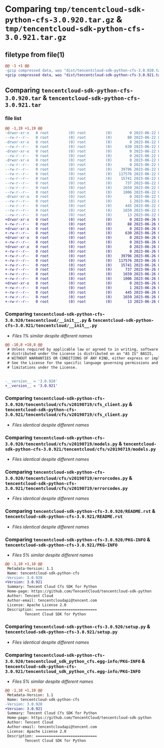 # Comparing `tmp/tencentcloud-sdk-python-cfs-3.0.920.tar.gz` & `tmp/tencentcloud-sdk-python-cfs-3.0.921.tar.gz`

## filetype from file(1)

```diff
@@ -1 +1 @@
-gzip compressed data, was "dist/tencentcloud-sdk-python-cfs-3.0.920.tar", last modified: Thu Jun 22 00:19:32 2023, max compression
+gzip compressed data, was "dist/tencentcloud-sdk-python-cfs-3.0.921.tar", last modified: Mon Jun 26 00:19:32 2023, max compression
```

## Comparing `tencentcloud-sdk-python-cfs-3.0.920.tar` & `tencentcloud-sdk-python-cfs-3.0.921.tar`

### file list

```diff
@@ -1,19 +1,19 @@
-drwxr-xr-x   0 root         (0) root         (0)        0 2023-06-22 00:19:32.000000 tencentcloud-sdk-python-cfs-3.0.920/
--rw-r--r--   0 root         (0) root         (0)       88 2023-06-22 00:19:32.000000 tencentcloud-sdk-python-cfs-3.0.920/setup.cfg
-drwxr-xr-x   0 root         (0) root         (0)        0 2023-06-22 00:19:32.000000 tencentcloud-sdk-python-cfs-3.0.920/tencentcloud/
--rw-r--r--   0 root         (0) root         (0)      630 2023-06-22 00:19:32.000000 tencentcloud-sdk-python-cfs-3.0.920/tencentcloud/__init__.py
-drwxr-xr-x   0 root         (0) root         (0)        0 2023-06-22 00:19:32.000000 tencentcloud-sdk-python-cfs-3.0.920/tencentcloud/cfs/
--rw-r--r--   0 root         (0) root         (0)        0 2023-06-22 00:19:32.000000 tencentcloud-sdk-python-cfs-3.0.920/tencentcloud/cfs/__init__.py
-drwxr-xr-x   0 root         (0) root         (0)        0 2023-06-22 00:19:32.000000 tencentcloud-sdk-python-cfs-3.0.920/tencentcloud/cfs/v20190719/
--rw-r--r--   0 root         (0) root         (0)        0 2023-06-22 00:19:32.000000 tencentcloud-sdk-python-cfs-3.0.920/tencentcloud/cfs/v20190719/__init__.py
--rw-r--r--   0 root         (0) root         (0)    39796 2023-06-22 00:19:32.000000 tencentcloud-sdk-python-cfs-3.0.920/tencentcloud/cfs/v20190719/cfs_client.py
--rw-r--r--   0 root         (0) root         (0)   117576 2023-06-22 00:19:32.000000 tencentcloud-sdk-python-cfs-3.0.920/tencentcloud/cfs/v20190719/models.py
--rw-r--r--   0 root         (0) root         (0)    15741 2023-06-22 00:19:32.000000 tencentcloud-sdk-python-cfs-3.0.920/tencentcloud/cfs/v20190719/errorcodes.py
--rw-r--r--   0 root         (0) root         (0)      737 2023-06-22 00:19:32.000000 tencentcloud-sdk-python-cfs-3.0.920/README.rst
--rw-r--r--   0 root         (0) root         (0)     1659 2023-06-22 00:19:32.000000 tencentcloud-sdk-python-cfs-3.0.920/PKG-INFO
--rw-r--r--   0 root         (0) root         (0)     1006 2023-06-22 00:19:32.000000 tencentcloud-sdk-python-cfs-3.0.920/setup.py
-drwxr-xr-x   0 root         (0) root         (0)        0 2023-06-22 00:19:32.000000 tencentcloud-sdk-python-cfs-3.0.920/tencentcloud_sdk_python_cfs.egg-info/
--rw-r--r--   0 root         (0) root         (0)        1 2023-06-22 00:19:32.000000 tencentcloud-sdk-python-cfs-3.0.920/tencentcloud_sdk_python_cfs.egg-info/dependency_links.txt
--rw-r--r--   0 root         (0) root         (0)      445 2023-06-22 00:19:32.000000 tencentcloud-sdk-python-cfs-3.0.920/tencentcloud_sdk_python_cfs.egg-info/SOURCES.txt
--rw-r--r--   0 root         (0) root         (0)     1659 2023-06-22 00:19:32.000000 tencentcloud-sdk-python-cfs-3.0.920/tencentcloud_sdk_python_cfs.egg-info/PKG-INFO
--rw-r--r--   0 root         (0) root         (0)       13 2023-06-22 00:19:32.000000 tencentcloud-sdk-python-cfs-3.0.920/tencentcloud_sdk_python_cfs.egg-info/top_level.txt
+drwxr-xr-x   0 root         (0) root         (0)        0 2023-06-26 00:19:32.000000 tencentcloud-sdk-python-cfs-3.0.921/
+-rw-r--r--   0 root         (0) root         (0)       88 2023-06-26 00:19:32.000000 tencentcloud-sdk-python-cfs-3.0.921/setup.cfg
+drwxr-xr-x   0 root         (0) root         (0)        0 2023-06-26 00:19:32.000000 tencentcloud-sdk-python-cfs-3.0.921/tencentcloud/
+-rw-r--r--   0 root         (0) root         (0)      630 2023-06-26 00:19:32.000000 tencentcloud-sdk-python-cfs-3.0.921/tencentcloud/__init__.py
+drwxr-xr-x   0 root         (0) root         (0)        0 2023-06-26 00:19:32.000000 tencentcloud-sdk-python-cfs-3.0.921/tencentcloud/cfs/
+-rw-r--r--   0 root         (0) root         (0)        0 2023-06-26 00:19:32.000000 tencentcloud-sdk-python-cfs-3.0.921/tencentcloud/cfs/__init__.py
+drwxr-xr-x   0 root         (0) root         (0)        0 2023-06-26 00:19:32.000000 tencentcloud-sdk-python-cfs-3.0.921/tencentcloud/cfs/v20190719/
+-rw-r--r--   0 root         (0) root         (0)        0 2023-06-26 00:19:32.000000 tencentcloud-sdk-python-cfs-3.0.921/tencentcloud/cfs/v20190719/__init__.py
+-rw-r--r--   0 root         (0) root         (0)    39796 2023-06-26 00:19:32.000000 tencentcloud-sdk-python-cfs-3.0.921/tencentcloud/cfs/v20190719/cfs_client.py
+-rw-r--r--   0 root         (0) root         (0)   117576 2023-06-26 00:19:32.000000 tencentcloud-sdk-python-cfs-3.0.921/tencentcloud/cfs/v20190719/models.py
+-rw-r--r--   0 root         (0) root         (0)    15741 2023-06-26 00:19:32.000000 tencentcloud-sdk-python-cfs-3.0.921/tencentcloud/cfs/v20190719/errorcodes.py
+-rw-r--r--   0 root         (0) root         (0)      737 2023-06-26 00:19:32.000000 tencentcloud-sdk-python-cfs-3.0.921/README.rst
+-rw-r--r--   0 root         (0) root         (0)     1659 2023-06-26 00:19:32.000000 tencentcloud-sdk-python-cfs-3.0.921/PKG-INFO
+-rw-r--r--   0 root         (0) root         (0)     1006 2023-06-26 00:19:32.000000 tencentcloud-sdk-python-cfs-3.0.921/setup.py
+drwxr-xr-x   0 root         (0) root         (0)        0 2023-06-26 00:19:32.000000 tencentcloud-sdk-python-cfs-3.0.921/tencentcloud_sdk_python_cfs.egg-info/
+-rw-r--r--   0 root         (0) root         (0)        1 2023-06-26 00:19:32.000000 tencentcloud-sdk-python-cfs-3.0.921/tencentcloud_sdk_python_cfs.egg-info/dependency_links.txt
+-rw-r--r--   0 root         (0) root         (0)      445 2023-06-26 00:19:32.000000 tencentcloud-sdk-python-cfs-3.0.921/tencentcloud_sdk_python_cfs.egg-info/SOURCES.txt
+-rw-r--r--   0 root         (0) root         (0)     1659 2023-06-26 00:19:32.000000 tencentcloud-sdk-python-cfs-3.0.921/tencentcloud_sdk_python_cfs.egg-info/PKG-INFO
+-rw-r--r--   0 root         (0) root         (0)       13 2023-06-26 00:19:32.000000 tencentcloud-sdk-python-cfs-3.0.921/tencentcloud_sdk_python_cfs.egg-info/top_level.txt
```

### Comparing `tencentcloud-sdk-python-cfs-3.0.920/tencentcloud/__init__.py` & `tencentcloud-sdk-python-cfs-3.0.921/tencentcloud/__init__.py`

 * *Files 1% similar despite different names*

```diff
@@ -10,8 +10,8 @@
 # Unless required by applicable law or agreed to in writing, software
 # distributed under the License is distributed on an "AS IS" BASIS,
 # WITHOUT WARRANTIES OR CONDITIONS OF ANY KIND, either express or implied.
 # See the License for the specific language governing permissions and
 # limitations under the License.
 
 
-__version__ = '3.0.920'
+__version__ = '3.0.921'
```

### Comparing `tencentcloud-sdk-python-cfs-3.0.920/tencentcloud/cfs/v20190719/cfs_client.py` & `tencentcloud-sdk-python-cfs-3.0.921/tencentcloud/cfs/v20190719/cfs_client.py`

 * *Files identical despite different names*

### Comparing `tencentcloud-sdk-python-cfs-3.0.920/tencentcloud/cfs/v20190719/models.py` & `tencentcloud-sdk-python-cfs-3.0.921/tencentcloud/cfs/v20190719/models.py`

 * *Files identical despite different names*

### Comparing `tencentcloud-sdk-python-cfs-3.0.920/tencentcloud/cfs/v20190719/errorcodes.py` & `tencentcloud-sdk-python-cfs-3.0.921/tencentcloud/cfs/v20190719/errorcodes.py`

 * *Files identical despite different names*

### Comparing `tencentcloud-sdk-python-cfs-3.0.920/README.rst` & `tencentcloud-sdk-python-cfs-3.0.921/README.rst`

 * *Files identical despite different names*

### Comparing `tencentcloud-sdk-python-cfs-3.0.920/PKG-INFO` & `tencentcloud-sdk-python-cfs-3.0.921/PKG-INFO`

 * *Files 5% similar despite different names*

```diff
@@ -1,10 +1,10 @@
 Metadata-Version: 1.1
 Name: tencentcloud-sdk-python-cfs
-Version: 3.0.920
+Version: 3.0.921
 Summary: Tencent Cloud Cfs SDK for Python
 Home-page: https://github.com/TencentCloud/tencentcloud-sdk-python
 Author: Tencent Cloud
 Author-email: tencentcloudapi@tencent.com
 License: Apache License 2.0
 Description: ============================
         Tencent Cloud SDK for Python
```

### Comparing `tencentcloud-sdk-python-cfs-3.0.920/setup.py` & `tencentcloud-sdk-python-cfs-3.0.921/setup.py`

 * *Files identical despite different names*

### Comparing `tencentcloud-sdk-python-cfs-3.0.920/tencentcloud_sdk_python_cfs.egg-info/PKG-INFO` & `tencentcloud-sdk-python-cfs-3.0.921/tencentcloud_sdk_python_cfs.egg-info/PKG-INFO`

 * *Files 5% similar despite different names*

```diff
@@ -1,10 +1,10 @@
 Metadata-Version: 1.1
 Name: tencentcloud-sdk-python-cfs
-Version: 3.0.920
+Version: 3.0.921
 Summary: Tencent Cloud Cfs SDK for Python
 Home-page: https://github.com/TencentCloud/tencentcloud-sdk-python
 Author: Tencent Cloud
 Author-email: tencentcloudapi@tencent.com
 License: Apache License 2.0
 Description: ============================
         Tencent Cloud SDK for Python
```

